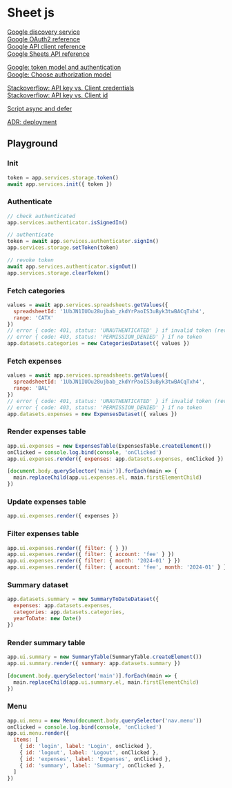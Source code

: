 # Sheet js

[Google discovery service](https://developers.google.com/discovery/v1/reference/apis/list)  
[Google OAuth2 reference](https://developers.google.com/identity/oauth2/web/reference/js-reference)    
[Google API client reference](https://github.com/google/google-api-javascript-client/blob/master/docs/reference.md)  
[Google Sheets API reference](https://developers.google.com/sheets/api/reference/rest)  

[Google: token model and authentication](https://developers.google.com/identity/oauth2/web/guides/use-token-model)  
[Google: Choose authorization model](https://developers.google.com/identity/oauth2/web/guides/choose-authorization-model)  

[Stackoverflow: API key vs. Client credentials](https://stackoverflow.com/questions/64446566/what-is-the-security-difference-between-api-keys-and-the-client-credentials-flow)  
[Stackoverflow: API key vs. Client id](https://stackoverflow.com/questions/39181501/whats-the-difference-between-api-key-client-id-and-service-account)  

[Script async and defer](https://www.growingwiththeweb.com/2014/02/async-vs-defer-attributes.html#script)  

[ADR: deployment](./adr/deployment.md)  


## Playground

### Init
```js
token = app.services.storage.token()
await app.services.init({ token })
```

### Authenticate
```js
// check authenticated
app.services.authenticator.isSignedIn()

// authenticate
token = await app.services.authenticator.signIn()
app.services.storage.setToken(token)

// revoke token
await app.services.authenticator.signOut()
app.services.storage.clearToken()
```

### Fetch categories
```js
values = await app.services.spreadsheets.getValues({
  spreadsheetId: '1UbJN1IUOu28ujbab_zkdYrPaoIS3uByk3twBACqTxh4',
  range: 'CATX'
})
// error { code: 401, status: 'UNAUTHENTICATED' } if invalid token (revoked or expired)
// error { code: 403, status: 'PERMISSION_DENIED' } if no token
app.datasets.categories = new CategoriesDataset({ values })
```

### Fetch expenses
```js
values = await app.services.spreadsheets.getValues({
  spreadsheetId: '1UbJN1IUOu28ujbab_zkdYrPaoIS3uByk3twBACqTxh4',
  range: 'BAL'
})
// error { code: 401, status: 'UNAUTHENTICATED' } if invalid token (revoked or expired)
// error { code: 403, status: 'PERMISSION_DENIED' } if no token
app.datasets.expenses = new ExpensesDataset({ values })
```

### Render expenses table
```js
app.ui.expenses = new ExpensesTable(ExpensesTable.createElement())
onClicked = console.log.bind(console, 'onClicked')
app.ui.expenses.render({ expenses: app.datasets.expenses, onClicked })

[document.body.querySelector('main')].forEach(main => {
  main.replaceChild(app.ui.expenses.el, main.firstElementChild)
})
```

### Update expenses table
```js
app.ui.expenses.render({ expenses })
```

### Filter expenses table
```js
app.ui.expenses.render({ filter: { } })
app.ui.expenses.render({ filter: { account: 'fee' } })
app.ui.expenses.render({ filter: { month: '2024-01' } })
app.ui.expenses.render({ filter: { account: 'fee', month: '2024-01' } })
```

### Summary dataset
```js
app.datasets.summary = new SummaryToDateDataset({ 
  expenses: app.datasets.expenses, 
  categories: app.datasets.categories,
  yearToDate: new Date()
})
```
### Render summary table
```js
app.ui.summary = new SummaryTable(SummaryTable.createElement())
app.ui.summary.render({ summary: app.datasets.summary })

[document.body.querySelector('main')].forEach(main => {
  main.replaceChild(app.ui.summary.el, main.firstElementChild)
})
```

### Menu
```js
app.ui.menu = new Menu(document.body.querySelector('nav.menu'))
onClicked = console.log.bind(console, 'onClicked')
app.ui.menu.render({
  items: [
    { id: 'login', label: 'Login', onClicked },
    { id: 'logout', label: 'Logout', onClicked },
    { id: 'expenses', label: 'Expenses', onClicked },
    { id: 'summary', label: 'Summary', onClicked },
  ]
})
```
